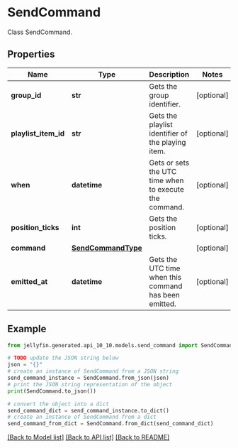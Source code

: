 # SendCommand

Class SendCommand.

## Properties

Name | Type | Description | Notes
------------ | ------------- | ------------- | -------------
**group_id** | **str** | Gets the group identifier. | [optional] 
**playlist_item_id** | **str** | Gets the playlist identifier of the playing item. | [optional] 
**when** | **datetime** | Gets or sets the UTC time when to execute the command. | [optional] 
**position_ticks** | **int** | Gets the position ticks. | [optional] 
**command** | [**SendCommandType**](SendCommandType.md) |  | [optional] 
**emitted_at** | **datetime** | Gets the UTC time when this command has been emitted. | [optional] 

## Example

```python
from jellyfin.generated.api_10_10.models.send_command import SendCommand

# TODO update the JSON string below
json = "{}"
# create an instance of SendCommand from a JSON string
send_command_instance = SendCommand.from_json(json)
# print the JSON string representation of the object
print(SendCommand.to_json())

# convert the object into a dict
send_command_dict = send_command_instance.to_dict()
# create an instance of SendCommand from a dict
send_command_from_dict = SendCommand.from_dict(send_command_dict)
```
[[Back to Model list]](README.md#documentation-for-models) [[Back to API list]](README.md#documentation-for-api-endpoints) [[Back to README]](README.md)



